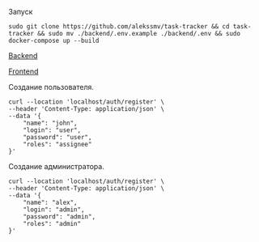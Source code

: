 <p>Запуск</p>

```
sudo git clone https://github.com/alekssmv/task-tracker && cd task-tracker && sudo mv ./backend/.env.example ./backend/.env && sudo docker-compose up --build
```

<a href="http://localhost/">Backend</a>

<a href="http://localhost:8080/">Frontend</a>

<p>Создание пользователя.</p>

```
curl --location 'localhost/auth/register' \
--header 'Content-Type: application/json' \
--data '{
    "name": "john",
    "login": "user",
    "password": "user",
    "roles": "assignee"
}'
```

<p>Создание администратора.</p>

```
curl --location 'localhost/auth/register' \
--header 'Content-Type: application/json' \
--data '{
    "name": "alex",
    "login": "admin",
    "password": "admin",
    "roles": "admin"
}'
```

